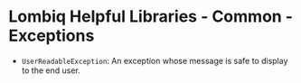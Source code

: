 # Lombiq Helpful Libraries - Common - Exceptions

- `UserReadableException`: An exception whose message is safe to display to the end user.
